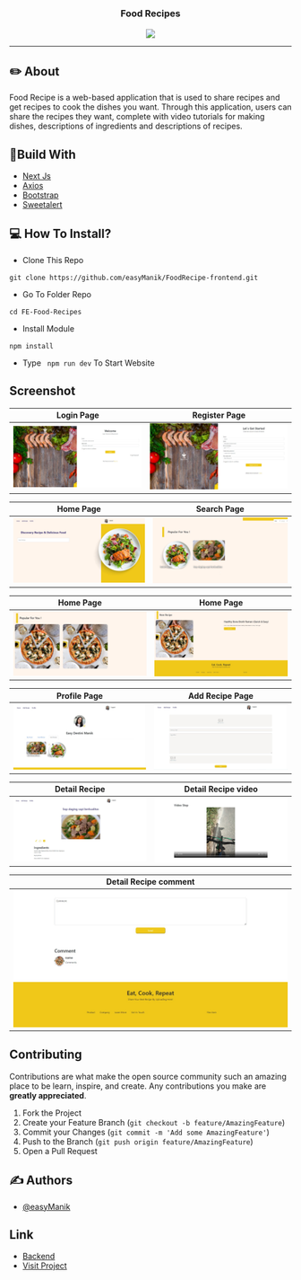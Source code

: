 <p align="center">

  <h3 align="center">Food Recipes</h3>
  <p align="center">
    <image align="center" width="100" src='./public/logo.png' />
  </p>

---

## ✏️ About

Food Recipe is a web-based application that is used to share recipes and get recipes to cook the dishes you want. Through this application, users can share the recipes they want, complete with video tutorials for making dishes, descriptions of ingredients and descriptions of recipes.

## 🔖Build With

- [Next Js](https://nextjs.org)
- [Axios](https://www.npmjs.com/package/axios)
- [Bootstrap](https://www.npmjs.com/package/bootstrap)
- [Sweetalert](https://www.npmjs.com/package/sweetalert)

## 💻 How To Install?

- Clone This Repo

```
git clone https://github.com/easyManik/FoodRecipe-frontend.git
```

- Go To Folder Repo

```
cd FE-Food-Recipes
```

- Install Module

```
npm install
```

- Type ` npm run dev` To Start Website

## Screenshot

| Login Page                                                | Register Page                                             |
| --------------------------------------------------------- | --------------------------------------------------------- |
| ![Login](/public/readme/login.jpeg?raw=true "Login Page") | ![Register](/public/readme/register.jpeg "Register Page") |

| Home Page                                        | Search Page                                                                  |
| ------------------------------------------------ | ---------------------------------------------------------------------------- |
| ![Home](/public/readme/home.jpeg "Landing Page") | ![Search Page, Sorting Page](/public/readme/home2.jpeg "Recipe Detail Page") |

| Home Page                                      | Home Page                                      |
| ---------------------------------------------- | ---------------------------------------------- |
| ![Home](/public/readme/home3.jpeg "Home Page") | ![Home](/public/readme/home4.jpeg "Home Page") |

| Profile Page                                           | Add Recipe Page                                                |
| ------------------------------------------------------ | -------------------------------------------------------------- |
| ![Profile](/public/readme/profile.jpeg "Profile Page") | ![Add Recipe](/public/readme/addRecipe.jpeg "Add Recipe Page") |

| Detail Recipe                                                      | Detail Recipe video                                                             |
| ------------------------------------------------------------------ | ------------------------------------------------------------------------------- |
| ![Detail Recipe](/public/readme/detailRecipe.jpeg "Detail Recipe") | ![Detail Recipe video](/public/readme/detailRecipe2.jpeg "Detail Recipe Video") |

| Detail Recipe comment                                                       |
| --------------------------------------------------------------------------- |
| ![Detail Recipe comment](/public/readme/detailRecipe3.jpeg "Detail Recipe") |

## Contributing

Contributions are what make the open source community such an amazing place to be learn, inspire, and create. Any contributions you make are **greatly appreciated**.

1. Fork the Project
2. Create your Feature Branch (`git checkout -b feature/AmazingFeature`)
3. Commit your Changes (`git commit -m 'Add some AmazingFeature'`)
4. Push to the Branch (`git push origin feature/AmazingFeature`)
5. Open a Pull Request

## ✍️ Authors

- [@easyManik](https://github.com/easyManik)

## Link

- [Backend](https://github.com/easyManik/restApi-FoodrecipeApp.git)
- [Visit Project]()
